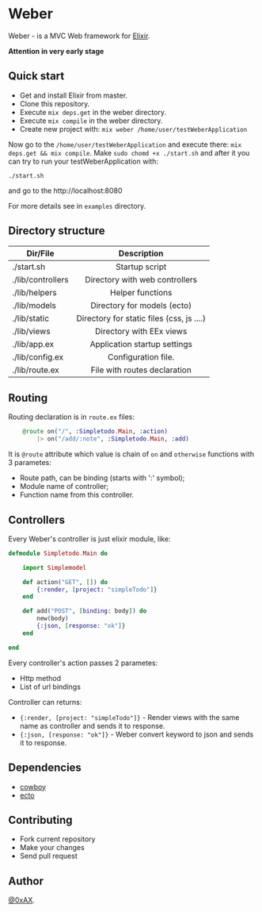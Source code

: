 Weber
========

Weber - is a MVC Web framework for [Elixir](http://elixir-lang.org/). 

**Attention in very early stage**

## Quick start

 * Get and install Elixir from master.
 * Clone this repository.
 * Execute `mix deps.get` in the weber directory.
 * Execute `mix compile` in the weber directory.
 * Create new project with: `mix weber /home/user/testWeberApplication`

Now go to the `/home/user/testWeberApplication` and execute there: `mix deps.get && mix compile`. Make `sudo chomd +x ./start.sh` and after it you can try to run your testWeberApplication with:

```
./start.sh
```

and go to the http://localhost:8080

For more details see in `examples` directory.

## Directory structure

| Dir/File              | Description                                               |
| --------------------- |:---------------------------------------------------------:| 
|    ./start.sh         | Startup script                                            |
|    ./lib/controllers  | Directory with web controllers                            |
|    ./lib/helpers      | Helper functions                                          |
|    ./lib/models       | Directory for models (ecto)                               |
|    ./lib/static       | Directory for static files (css, js ....)                 |
|    ./lib/views        | Directory with EEx views                                  |
|    ./lib/app.ex       | Application startup settings                              |
|    ./lib/config.ex    | Configuration file.                                       |
|    ./lib/route.ex     | File with routes declaration                              |

## Routing

Routing declaration is in `route.ex` files:

```elixir
    @route on("/", :Simpletodo.Main, :action)
        |> on("/add/:note", :Simpletodo.Main, :add)
```

It is `@route` attribute which value is chain of `on` and `otherwise` functions with 3 parametes:

  * Route path, can be binding (starts with ':' symbol);
  * Module name of controller;
  * Function name from this controller.

## Controllers

Every Weber's controller is just elixir module, like:

```elixir
defmodule Simpletodo.Main do

    import Simplemodel

    def action("GET", []) do
        {:render, [project: "simpleTodo"]}
    end

    def add("POST", [binding: body]) do
        new(body)
        {:json, [response: "ok"]}
    end

end
```

Every controller's action passes 2 parametes:

  * Http method
  * List of url bindings  

Controller can returns:

  * `{:render, [project: "simpleTodo"]}` - Render views with the same name as controller and sends it to response.
  * `{:json, [response: "ok"]}` - Weber convert keyword to json and sends it to response.

## Dependencies

  * [cowboy](https://github.com/extend/cowboy)
  * [ecto](https://github.com/elixir-lang/ecto)

## Contributing

  * Fork current repository
  * Make your changes
  * Send pull request

## Author

[@0xAX](https://twitter.com/0xAX).
